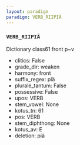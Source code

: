 ```yaml
---
layout: paradigm
paradigm: VERB_RIIPIÄ
---
```

### ` VERB_RIIPIÄ `

Dictionary class61 front p~v
* clitics: False
* grade_dir: weaken
* harmony: front
* suffix_regex: piä
* plurale_tantum: False
* possessive: False
* upos: VERB
* stem_vowel: None
* kotus_tn: 61
* pos: VERB
* stem_diphthong: None
* kotus_av: E
* deletion: piä
